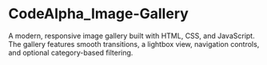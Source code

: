# CodeAlpha_Image-Gallery
A modern, responsive image gallery built with HTML, CSS, and JavaScript. The gallery features smooth transitions, a lightbox view, navigation controls, and optional category-based filtering.
